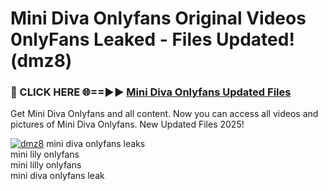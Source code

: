# Mini Diva Onlyfans Original Videos 0nlyFans Leaked - Files Updated! (dmz8)

<h3>🔴 CLICK HERE 🌐==►► <a href="https://tinyurl.com/4seja8ks" rel="nofollow">Mini Diva Onlyfans Updated Files</a></h3>

Get Mini Diva Onlyfans and all content. Now you can access all videos and pictures of Mini Diva Onlyfans. New Updated Files 2025!

[![dmz8](https://i.imgur.com/EWjZXRe.gif)](https://tinyurl.com/4seja8ks)
mini diva onlyfans leaks<br>
mini lily onlyfans<br>
mini lilly onlyfans<br>
mini diva onlyfans leak